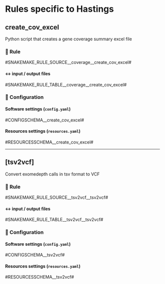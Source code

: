 # Rules specific to Hastings

## create_cov_excel
Python script that creates a gene coverage summary excel file

### :snake: Rule

#SNAKEMAKE_RULE_SOURCE__coverage__create_cov_excel#

#### :left_right_arrow: input / output files

#SNAKEMAKE_RULE_TABLE__coverage__create_cov_excel#

### :wrench: Configuration

#### Software settings (`config.yaml`)

#CONFIGSCHEMA__create_cov_excel#

#### Resources settings (`resources.yaml`)

#RESOURCESSCHEMA__create_cov_excel#

---

## [tsv2vcf]
Convert exomedepth calls in tsv format to VCF

### :snake: Rule

#SNAKEMAKE_RULE_SOURCE__tsv2vcf__tsv2vcf#

#### :left_right_arrow: input / output files

#SNAKEMAKE_RULE_TABLE__tsv2vcf__tsv2vcf#

### :wrench: Configuration

#### Software settings (`config.yaml`)

#CONFIGSCHEMA__tsv2vcf#

#### Resources settings (`resources.yaml`)

#RESOURCESSCHEMA__tsv2vcf#
